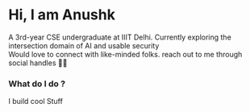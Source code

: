 # Hi, I am Anushk 
A 3rd-year CSE undergraduate at IIIT Delhi. Currently exploring the intersection domain of AI and usable security\
Would love to connect with like-minded folks. reach out to me through social handles ✌🏻
### What do I do ?
I build cool Stuff 
